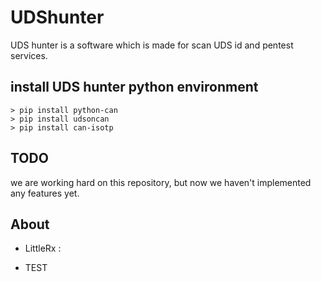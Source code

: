 # UDShunter
UDS hunter is a software which is made for scan UDS id and pentest services.



## install UDS hunter python environment

```
> pip install python-can
> pip install udsoncan
> pip install can-isotp
```

## TODO

we are working hard on this repository, but now we haven't implemented any features yet.

## About

- LittleRx : 

- TEST
